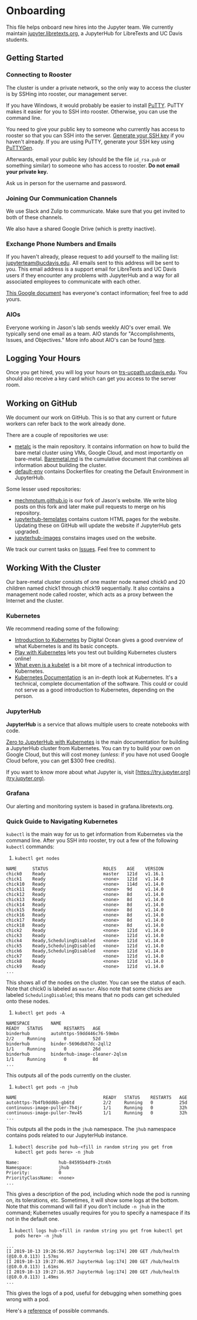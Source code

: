 # Onboarding

This file helps onboard new hires into the Jupyter team.
We currently maintain [jupyter.libretexts.org](https://jupyter.libretexts.org),
a JupyterHub for LibreTexts and UC Davis students.

## Getting Started
### Connecting to Rooster
The cluster is under a private network, so the only way to access the cluster is by 
SSHing into rooster, our management server.

If you have Windows, it would probably be easier to 
install [PuTTY](https://www.chiark.greenend.org.uk/~sgtatham/putty/latest.html).
PuTTY makes it easier for you to SSH into rooster. Otherwise, you can
use the command line.

You need to give your public key to someone who currently has access
to rooster so that you can SSH into the server. 
[Generate your SSH key](https://confluence.atlassian.com/bitbucketserver/creating-ssh-keys-776639788.html)
if you haven't already. If you are using PuTTY, generate your SSH key
using [PuTTYGen](https://www.ssh.com/ssh/putty/windows/puttygen). 

Afterwards, email your public key (should be the file `id_rsa.pub`
or something similar) to someone who has access to rooster. **Do not
email your private key.**

Ask us in person for the username and password.

### Joining Our Communication Channels
We use Slack and Zulip to communicate. Make sure that you get invited to
both of these channels.

We also have a shared Google Drive (which is pretty inactive).

### Exchange Phone Numbers and Emails
If you haven't already, please request to add yourself to the 
mailing list: jupyterteam@ucdavis.edu. All emails sent to this address
will be sent to you. This email address is a support email for LibreTexts
and UC Davis users if they encounter any problems with JupyterHub and 
a way for all associated employees to communicate with each other.

[This Google document](https://docs.google.com/document/d/1dXeBmY8jEpVsvfAfu4JYSyvXageEi2URO9XS-0bdsHY/edit#)
has everyone's contact information; feel free to add yours.

### AIOs
Everyone working in Jason's lab sends weekly AIO's over email. We typically
send one email as a team. AIO stands for "Accomplishments, Issues, and Objectives." 
More info about AIO's can be found [here](https://mechmotum.github.io/guide.html).

## Logging Your Hours
Once you get hired, you will log your hours on [trs-ucpath.ucdavis.edu](https://trs-ucpath.ucdavis.edu).
You should also receive a key card which can get you access to the server room.

## Working on GitHub
We document our work on GitHub. This is so that any current or future workers
can refer back to the work already done. 

There are a couple of repositories we use:
* [metalc](https://github.com/LibreTexts/metalc/) is the main repository. It contains
information on how to build the bare metal cluster using VMs, Google Cloud, and 
most importantly on bare-metal. [Baremetal.md](https://github.com/LibreTexts/metalc/blob/master/docs/Bare-Metal/baremetal.md)
is the cumulative document that combines all information about building 
the cluster.
* [default-env](https://github.com/LibreTexts/default-env) contains Dockerfiles for
creating the Default Environment in JupyterHub.

Some lesser used repositories:
* [mechmotum.github.io](https://github.com/LibreTexts/mechmotum.github.io) is our fork 
of Jason's website. We write blog posts on this fork and later make pull requests to 
merge on his repository.
* [jupyterhub-templates](https://github.com/LibreTexts/jupyterhub-templates) 
contains custom HTML pages for the website. Updating these on GitHub will
update the website if JupyterHub gets upgraded.
* [jupyterhub-images](https://github.com/LibreTexts/jupyterhub-images)
constains images used on the website.

We track our current tasks on [Issues](https://github.com/LibreTexts/metalc/issues).
Feel free to comment to 

## Working With the Cluster
Our bare-metal cluster consists of one master node named chick0 and 20 children named 
chick1 through chick19 sequentially. It also contains a management node called rooster, which 
acts as a proxy between the Internet and the cluster. 

### Kubernetes
We recommend reading some of the following:
* [Introduction to Kubernetes](https://www.digitalocean.com/community/tutorials/an-introduction-to-kubernetes)
by Digital Ocean gives a good overview of what Kubernetes is and its basic concepts.
* [Play with Kubernetes](https://labs.play-with-k8s.com/) lets you test out building Kubernetes
clusters online!
* [What even is a kubelet](http://kamalmarhubi.com/blog/2015/08/27/what-even-is-a-kubelet/) is a bit
more of a technical introduction to Kubernetes.
* [Kubernetes Documentation](https://kubernetes.io/docs/concepts/) is an in-depth look at
Kubernetes. It's a technical, complete documentation of the software. This could or
could not serve as a good introduction to Kubernetes, depending on the person.

### JupyterHub
**JupyterHub** is a service that allows multiple users to create notebooks with code.

[Zero to JupyterHub with Kubernetes](https://zero-to-jupyterhub.readthedocs.io/en/latest/)
is the main documentation for building a JupyterHub cluster from Kubernetes.
You can try to build your own on Google Cloud, but this will cost money
(*unless*: if you have not used Google Cloud before, you can get $300 free credits).

If you want to know more about what Jupyter is, visit [https://try.jupyter.org](try.jupyter.org).

### Grafana
Our alerting and monitoring system is based in grafana.libretexts.org.

### Quick Guide to Navigating Kubernetes
`kubectl` is the main way for us to get information from Kubernetes via the command line.
After you SSH into rooster, try out a few of the following `kubectl` commands:

1. `kubectl get nodes`
  ```
  NAME      STATUS                     ROLES    AGE    VERSION
  chick0    Ready                      master   121d   v1.16.1
  chick1    Ready                      <none>   121d   v1.14.0
  chick10   Ready                      <none>   114d   v1.14.0
  chick11   Ready                      <none>   9d     v1.14.0
  chick12   Ready                      <none>   8d     v1.14.0
  chick13   Ready                      <none>   8d     v1.14.0
  chick14   Ready                      <none>   8d     v1.14.0
  chick15   Ready                      <none>   8d     v1.14.0
  chick16   Ready                      <none>   8d     v1.14.0
  chick17   Ready                      <none>   8d     v1.14.0
  chick18   Ready                      <none>   8d     v1.14.0
  chick2    Ready                      <none>   121d   v1.14.0
  chick3    Ready                      <none>   121d   v1.14.0
  chick4    Ready,SchedulingDisabled   <none>   121d   v1.14.0
  chick5    Ready,SchedulingDisabled   <none>   121d   v1.14.0
  chick6    Ready,SchedulingDisabled   <none>   121d   v1.14.0
  chick7    Ready                      <none>   121d   v1.14.0
  chick8    Ready                      <none>   121d   v1.14.0
  chick9    Ready                      <none>   121d   v1.14.0
  ...
  ```
  This shows all of the nodes on the cluster. You can see the status of each.
  Note that chick0 is labeled as `master`.
  Also note that some chicks are labeled `SchedulingDisabled`; this means that
  no pods can get scheduled onto these nodes.

1. `kubectl get pods -A`
  ```
  NAMESPACE        NAME                                                        READY   STATUS        RESTARTS   AGE
  binderhub        autohttps-59dd446c76-59mbn                                  2/2     Running       0          52d
  binderhub        binder-5696db87dc-2qll2                                     1/1     Running       0          26d
  binderhub        binderhub-image-cleaner-2qlsm                               1/1     Running       0          8d
  ...
  ```
  This outputs all of the pods currently on the cluster.
  
1. `kubectl get pods -n jhub`
  ```
  NAME                                 READY   STATUS    RESTARTS   AGE
  autohttps-7b4fb9dd6b-gb6td           2/2     Running   0          25d
  continuous-image-puller-7h4jr        1/1     Running   0          32h
  continuous-image-puller-7mv45        1/1     Running   0          32h
  ...
  ```
  This outputs all the pods in the `jhub` namespace. The `jhub` namespace contains
  pods related to our JupyterHub instance.
  
1. `kubectl describe pod hub-<fill in random string you get from kubectl get pods here> -n jhub`
  ```
  Name:               hub-84595b4df9-2tn6h
  Namespace:          jhub
  Priority:           0
  PriorityClassName:  <none>
  ...
  ```
  This gives a description of the pod, including which node the pod is running on, its tolerations,
  etc. Sometimes, it will show some logs at the bottom. Note that this command will fail if you 
  don't include `-n jhub` in the command; Kubernetes usually requires for you to specify a
  namespace if its not in the default one.
  
1. `kubectl logs hub-<fill in random string you get from kubectl get pods here> -n jhub`
  ```
  ...
  [I 2019-10-13 19:26:56.957 JupyterHub log:174] 200 GET /hub/health (@10.0.0.113) 1.57ms
  [I 2019-10-13 19:27:06.957 JupyterHub log:174] 200 GET /hub/health (@10.0.0.113) 1.61ms
  [I 2019-10-13 19:27:16.957 JupyterHub log:174] 200 GET /hub/health (@10.0.0.113) 1.49ms
  ...
  ```
  This gives the logs of a pod, useful for debugging when something goes wrong with a pod.
  

Here's a [reference](https://kubernetes.io/docs/reference/generated/kubectl/kubectl-commands)
of possible commands.



